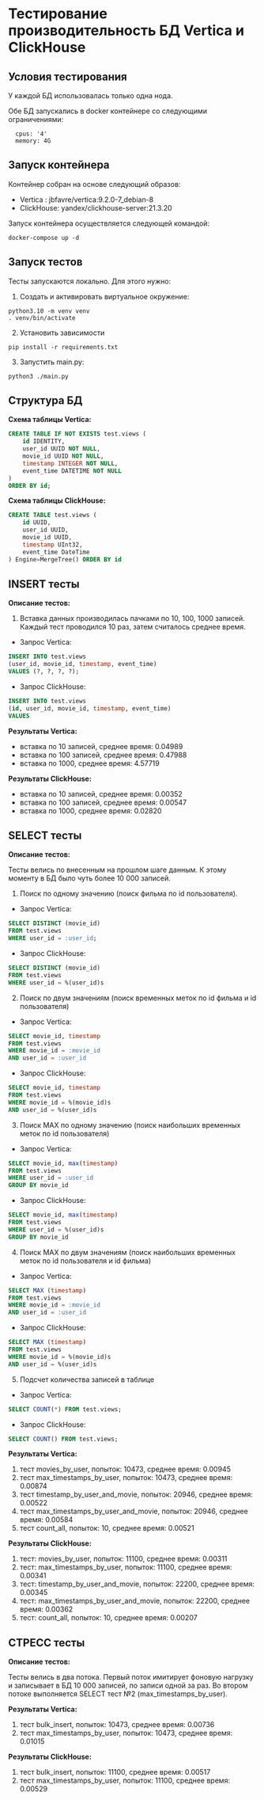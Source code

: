 # Тестирование производительность БД Vertica и ClickHouse

Условия тестирования
-

У каждой БД использовалась только одна нода. 

Обе БД запускались в docker контейнере со следующими ограничениями:

      cpus: '4'
      memory: 4G



Запуск контейнера
-

Контейнер собран на основе следующий образов:

- Vertica : jbfavre/vertica:9.2.0-7_debian-8
- ClickHouse: yandex/clickhouse-server:21.3.20

Запуск контейнера осуществляется следующей командой: 

```commandline
docker-compose up -d
```

Запуск тестов
-

Тесты запускаются локально. Для этого нужно:

1. Создать и активировать виртуальное окружение:
```commandline
python3.10 -m venv venv
. venv/bin/activate
```
2. Установить зависимости
```commandline
pip install -r requirements.txt
```
3. Запустить main.py:
```commandline
python3 ./main.py
```

Структура БД
-

**Схема таблицы Vertica:**
```sql
CREATE TABLE IF NOT EXISTS test.views (
    id IDENTITY,
    user_id UUID NOT NULL,
    movie_id UUID NOT NULL,
    timestamp INTEGER NOT NULL,
    event_time DATETIME NOT NULL
)
ORDER BY id;
```

**Схема таблицы ClickHouse:**
```sql
CREATE TABLE test.views (
    id UUID,
    user_id UUID,
    movie_id UUID,
    timestamp UInt32,
    event_time DateTime
) Engine=MergeTree() ORDER BY id
```

INSERT тесты
-

**Описание тестов:**
1. Вставка данных производилась пачками по 10, 100, 1000 записей. Каждый тест проводился 10 раз, затем считалось среднее время.

- Запрос Vertica:
```sql
INSERT INTO test.views
(user_id, movie_id, timestamp, event_time)
VALUES (?, ?, ?, ?);
```

- Запрос ClickHouse:
```sql
INSERT INTO test.views
(id, user_id, movie_id, timestamp, event_time)
VALUES
```

**Результаты Vertica:**

- вставка по 10 записей, среднее время: 0.04989
- вставка по 100 записей, среднее время: 0.47988
- вставка по 1000, среднее время: 4.57719

**Результаты ClickHouse:**

- вставка по 10 записей, среднее время: 0.00352
- вставка по 100 записей, среднее время: 0.00547
- вставка по 1000, среднее время: 0.02820


SELECT тесты
-

**Описание тестов:**

Тесты велись по внесенным на прошлом шаге данным. К этому моменту в БД было чуть более 10 000 записей.

1. Поиск по одному значению (поиск фильма по id пользователя).

- Запрос Vertica:
```sql
SELECT DISTINCT (movie_id)
FROM test.views
WHERE user_id = :user_id;
```

- Запрос ClickHouse:
```sql
SELECT DISTINCT (movie_id)
FROM test.views
WHERE user_id = %(user_id)s
```

2. Поиск по двум значениям (поиск временных меток по id фильма и id пользователя)

- Запрос Vertica:
```sql
SELECT movie_id, timestamp
FROM test.views
WHERE movie_id = :movie_id
AND user_id = :user_id
```

- Запрос ClickHouse:
```sql
SELECT movie_id, timestamp
FROM test.views
WHERE movie_id = %(movie_id)s
AND user_id = %(user_id)s
```

3. Поиск MAX по одному значению (поиск наибольших временных меток по id пользователя)

- Запрос Vertica:
```sql
SELECT movie_id, max(timestamp)
FROM test.views
WHERE user_id = :user_id
GROUP BY movie_id
```

- Запрос ClickHouse:
```sql
SELECT movie_id, max(timestamp)
FROM test.views
WHERE user_id = %(user_id)s
GROUP BY movie_id
```

4. Поиск MAX по двум значениям (поиск наибольших временных меток по id пользователя и id фильма)

- Запрос Vertica:
```sql
SELECT MAX (timestamp)
FROM test.views
WHERE movie_id = :movie_id
AND user_id = :user_id
```

- Запрос ClickHouse:
```sql
SELECT MAX (timestamp)
FROM test.views
WHERE movie_id = %(movie_id)s
AND user_id = %(user_id)s
```

5. Подсчет количества записей в таблице

- Запрос Vertica:
```sql
SELECT COUNT(*) FROM test.views;
```

- Запрос ClickHouse:
```sql
SELECT COUNT() FROM test.views;
```

**Результаты Vertica:**

1. тест movies_by_user, попыток: 10473, среднее время: 0.00945
2. тест max_timestamps_by_user, попыток: 10473, среднее время: 0.00874
3. тест timestamp_by_user_and_movie, попыток: 20946, среднее время: 0.00522
4. тест max_timestamps_by_user_and_movie, попыток: 20946, среднее время: 0.00584
5. тест count_all, попыток: 10, среднее время: 0.00521

**Результаты ClickHouse:**

1. тест: movies_by_user, попыток: 11100, среднее время: 0.00311
2. тест: max_timestamps_by_user, попыток: 11100, среднее время: 0.00341
3. тест: timestamp_by_user_and_movie, попыток: 22200, среднее время: 0.00345
4. тест: max_timestamps_by_user_and_movie, попыток: 22200, среднее время: 0.00362
5. тест: count_all, попыток: 10, среднее время: 0.00207

СТРЕСС тесты
-

**Описание тестов:**

Тесты велись в два потока. Первый поток имитирует фоновую нагрузку и записывает в БД 10 000 записей, по записи одной за раз.
Во втором потоке выполняется SELECT тест №2 (max_timestamps_by_user).

**Результаты Vertica:**

1. тест bulk_insert, попыток: 10473, среднее время: 0.00736
2. тест max_timestamps_by_user, попыток: 10473, среднее время: 0.01015

**Результаты ClickHouse:**

1. тест bulk_insert, попыток: 11100, среднее время: 0.00517
2. тест max_timestamps_by_user, попыток: 11100, среднее время: 0.00529
